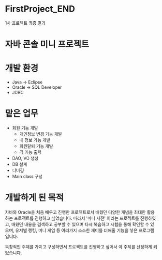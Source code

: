 # FirstProject_END
1차 프로젝트 최종 결과

# 자바 콘솔 미니 프로젝트 
# 개발 환경
- Java -> Eclipse 
- Oracle -> SQL Developer 
- JDBC 

# 맡은 업무 
- 회원 기능 개발
  - 개인정보 변경 기능 개발
  - 내 정보 기능 개발
  - 회원탈퇴 기능 개발
  - 긱 기능 출력
- DAO, VO 생성
- DB 설계
- 디버깅
- Main class 구성

# 개발하게 된 목적 
자바와 Oracle을 처음 배우고 진행한 프로젝트로서 배웠던 다양한 개념을 최대한 활용하는 프로젝트를 진행하고 싶었습니다. 
따라서 '미니 사전' 이라는 프로젝트를 진행하였고, 배웠던 내용을 검색하고 공부할 수 있으며 
다시 복습하고 시험을 통해 확인할 수 있으며, 유저별 랭킹, 미니 게임 등 여러가지 소소한 재미를 더해줄 기능을 넣은 프로그램입니다. 

독창적인 주제를 가지고 구성하면서 프로젝트를 진행하고 싶어서 이 주제를 선정하게 되었습니다. 
